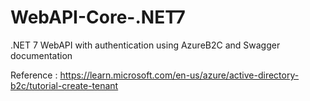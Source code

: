 # WebAPI-Core-.NET7
.NET 7 WebAPI with authentication using AzureB2C and Swagger documentation 


Reference : 
https://learn.microsoft.com/en-us/azure/active-directory-b2c/tutorial-create-tenant
